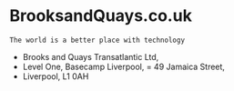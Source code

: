 # BrooksandQuays.co.uk

`The world is a better place with technology`

- Brooks and Quays Transatlantic Ltd,
- Level One, Basecamp Liverpool,
= 49 Jamaica Street,
- Liverpool, L1 0AH
